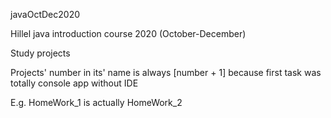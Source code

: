 javaOctDec2020

Hillel java introduction course 2020 (October-December)

Study projects

Projects' number in its' name is always [number + 1] because first task was totally console app without IDE

E.g. HomeWork_1 is actually HomeWork_2
